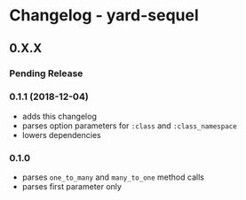 # Changelog - yard-sequel

## 0.X.X

### Pending Release

### 0.1.1 (2018-12-04)

- adds this changelog
- parses option parameters for `:class` and `:class_namespace`
- lowers dependencies

### 0.1.0

- parses `one_to_many` and `many_to_one` method calls
- parses first parameter only
